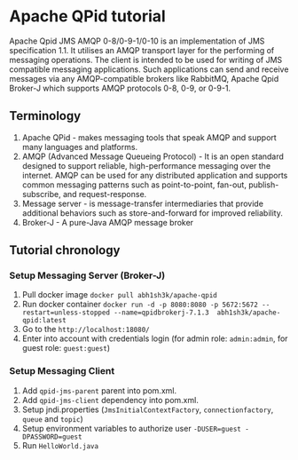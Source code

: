 # Apache QPid tutorial

Apache Qpid JMS AMQP 0-8/0-9-1/0-10 is an implementation of JMS specification 1.1. It utilises an AMQP transport layer for the 
performing of messaging operations. The client is intended to be used for writing of JMS compatible messaging applications. Such applications can send and receive messages via any AMQP-compatible brokers like RabbitMQ, Apache Qpid Broker-J which supports AMQP protocols 0-8, 0-9, or 0-9-1. 

## Terminology
1. Apache QPid - makes messaging tools that speak AMQP and support many languages and platforms.
2. AMQP (Advanced Message Queueing Protocol) - It is an open standard designed to support reliable, high-performance messaging 
   over the internet. AMQP can be used for any distributed application and supports common messaging patterns such as 
   point-to-point, fan-out, publish-subscribe, and request-response.
3. Message server - is message-transfer intermediaries that provide additional behaviors such as store-and-forward for 
   improved reliability.
4. Broker-J - A pure-Java AMQP message broker

## Tutorial chronology

### Setup Messaging Server (Broker-J)
1. Pull docker image `docker pull abh1sh3k/apache-qpid`
2. Run docker container `docker run -d -p 8080:8080 -p 5672:5672 --restart=unless-stopped --name=qpidbrokerj-7.1.3 
   abh1sh3k/apache-qpid:latest`
3. Go to the `http://localhost:18080/`
4. Enter into account with credentials login (for admin role: `admin:admin`, for guest role: `guest:guest`)

### Setup Messaging Client
1. Add `qpid-jms-parent` parent into pom.xml.
2. Add `qpid-jms-client` dependency into pom.xml.
3. Setup jndi.properties (`JmsInitialContextFactory`, `connectionfactory`, `queue` and `topic`)
4. Setup environment variables to authorize user `-DUSER=guest -DPASSWORD=guest`
5. Run `HelloWorld.java`